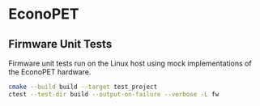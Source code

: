 # EconoPET

## Firmware Unit Tests

Firmware unit tests run on the Linux host using mock implementations of the EconoPET hardware.

```sh
cmake --build build --target test_project
ctest --test-dir build --output-on-failure --verbose -L fw
```
